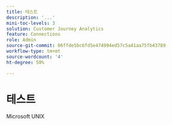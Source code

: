 ```yaml
---
title: 테스트
description: '...'
mini-toc-levels: 3
solution: Customer Journey Analytics
feature: Connections
role: Admin
source-git-commit: 06ffde5bc6fd5e474994ed57c5a41aa75fb43789
workflow-type: tm+mt
source-wordcount: '4'
ht-degree: 50%

---
```



# 테스트

Microsoft
UNIX
